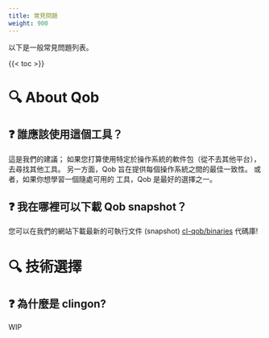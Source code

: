 ```yaml
---
title: 常見問題
weight: 900
---
```


以下是一般常見問題列表。

{{< toc >}}

# 🔍 About Qob

## ❓ 誰應該使用這個工具？

這是我們的建議； 如果您打算使用特定於操作系統的軟件包（從不去其他平台），去尋找其他工具。
另一方面，Qob 旨在提供每個操作系統之間的最佳一致性。 或者，如果你想學習一個隨處可用的
工具，Qob 是最好的選擇之一。

## ❓ 我在哪裡可以下載 Qob snapshot？

您可以在我們的網站下載最新的可執行文件 (snapshot) [cl-qob/binaries](https://github.com/cl-qob/binaries)
代碼庫!

# 🔍 技術選擇

## ❓ 為什麼是 clingon?

WIP


<!-- Links -->

